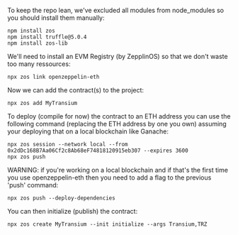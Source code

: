 To keep the repo lean, we've excluded all modules from node_modules so you should install them manually:
```
npm install zos
npm install truffle@5.0.4
npm install zos-lib
```
We'll need to install an EVM Registry (by ZepplinOS) so that we don't waste too many ressources:
```
npx zos link openzeppelin-eth
```

Now we can add the contract(s) to the project:
```
npx zos add MyTransium
```

To deploy (compile for now) the contract to an ETH address you can use the following command (replacing the ETH address by one you own) assuming your deploying that on a local blockchain like Ganache:
```
npx zos session --network local --from 0x2dDc168B7Aa06Cf2c8Ab68eF74818120915eb307 --expires 3600
npx zos push
```

WARNING: if you're working on a local blockchain and if that's the first time you use openzeppelin-eth then you need to add a flag to the previous 'push' command:
```
npx zos push --deploy-dependencies
```

You can then initialize (publish) the contract:
```
npx zos create MyTransium --init initialize --args Transium,TRZ
```
